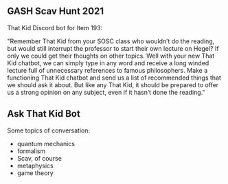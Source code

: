 ## GASH Scav Hunt 2021

That Kid Discord bot for Item 193:

"Remember That Kid from your SOSC class who wouldn’t do the reading, but would still interrupt the professor to start their own lecture on Hegel? If only we could get their thoughts on other topics. Well with your new That Kid chatbot, we can simply type in any word and receive a long winded lecture full of unnecessary references to famous philosophers. Make a functioning That Kid chatbot and send us a list of recommended things that we should ask it about. But like any That Kid, it should be prepared to offer us a strong opinion on any subject, even if it hasn’t done the reading."

## Ask That Kid Bot

Some topics of conversation:
- quantum mechanics
- formalism
- Scav, of course
- metaphysics
- game theory